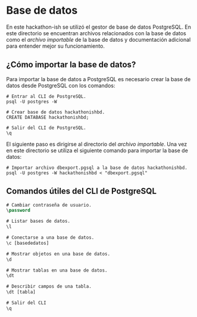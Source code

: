 # Base de datos
En este hackathon-ish se utilizó el gestor de base de datos PostgreSQL. En este directorio se encuentran archivos relacionados con la base de datos como el *archivo importable* de la base de datos y documentación adicional para entender mejor su funcionamiento.

## ¿Cómo importar la base de datos?
Para importar la base de datos a PostgreSQL es necesario crear la base de datos desde PostgreSQL con los comandos:
```shell
# Entrar al CLI de PostgreSQL.
psql -U postgres -W

# Crear base de datos hackathonishbd.
CREATE DATABASE hackathonishbd;

# Salir del CLI de PostgreSQL.
\q
```

El siguiente paso es dirigirse al directorio del *archivo importable*. Una vez en este directorio se utiliza el siguiente comando para importar la base de datos:
```shell
# Importar archivo dbexport.pgsql a la base de datos hackathonishbd.
psql -U postgres -W hackathonishbd < "dbexport.pgsql"

```

## Comandos útiles del CLI de PostgreSQL
```SQL
# Cambiar contraseña de usuario.
\password

# Listar bases de datos.
\l

# Conectarse a una base de datos.
\c [basededatos]

# Mostrar objetos en una base de datos.
\d

# Mostrar tablas en una base de datos.
\dt

# Describir campos de una tabla.
\dt [tabla]

# Salir del CLI
\q
```
